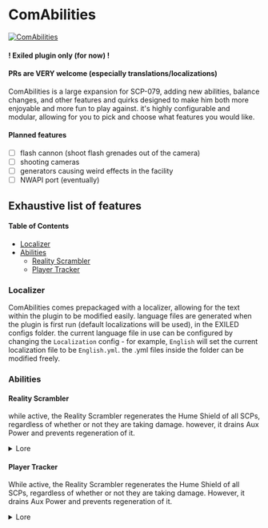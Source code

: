 # ComAbilities
[![ComAbilities](https://github.com/Ruemena/ComAbilities/actions/workflows/action.yml/badge.svg)](https://github.com/Ruemena/ComAbilities/actions/workflows/action.yml)

#### ! Exiled plugin only (for now) !
#### PRs are VERY welcome (especially translations/localizations)

ComAbilities is a large expansion for SCP-079, adding new abilities, balance changes, and other features and quirks designed to make him both more enjoyable and more fun to play against. it's highly configurable and modular, allowing for you to pick and choose what features you would like.
#### Planned features
- [ ] flash cannon (shoot flash grenades out of the camera)
- [ ] shooting cameras
- [ ] generators causing weird effects in the facility
- [ ] NWAPI port (eventually)
## Exhaustive list of features
#### Table of Contents
- [Localizer](#localizer)
- [Abilities](#abilities)
  - [Reality Scrambler](#reality-scrambler)
  - [Player Tracker](#player-tracker)
### Localizer
ComAbilities comes prepackaged with a localizer, allowing for the text within the plugin to be modified easily. language files are generated when the plugin is first run (default localizations will be used), in the EXILED configs folder. the current language file in use can be configured by changing the `Localization` config - for example, `English` will set the current localization file to be `English.yml`. the .yml files inside the folder can be modified freely.

### Abilities
#### Reality Scrambler
while active, the Reality Scrambler regenerates the Hume Shield of all SCPs, regardless of whether or not they are taking damage. however, it drains Aux Power and prevents regeneration of it. 
<details closed>
<summary>Lore</summary>
<br>
Site-02 features █ Scranton Reality Anchors, powerful devices that can nullify the abilities of reality-benders. However, in order to facilitate testing, these can be remotely disabled. Doing so greatly increases the reality-bending powers of the various anomalies with the site, so authorization from the Facility Manager is required.
</details>

#### Player Tracker
While active, the Reality Scrambler regenerates the Hume Shield of all SCPs, regardless of whether or not they are taking damage. However, it drains Aux Power and prevents regeneration of it. 
<details closed>
<summary>Lore</summary>
<br>
As part of an effort to combat the increasing number of breaches by SCP-106, SCP-173, and SCP-████, a network of sensors, light detectors, and other devices was installed within the facility to act as a support system to the Breach Scanner. Known as the PLAYER Tracker, this system allows for real-time monitoring and tracking of anomalies, although it has been utilized against hostile GOI forces and rogue personnel.
</details>

